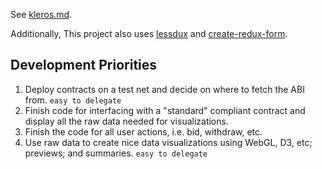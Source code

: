 See [kleros.md](https://kleros.gitbooks.io/kleros-md).

Additionally, This project also uses [lessdux](https://github.com/kleros/lessdux) and [create-redux-form](https://github.com/kleros/create-redux-form).

## Development Priorities

1. Deploy contracts on a test net and decide on where to fetch the ABI from. `easy to delegate`
2. Finish code for interfacing with a "standard" compliant contract and display all the raw data needed for visualizations.
3. Finish the code for all user actions, i.e. bid, withdraw, etc.
4. Use raw data to create nice data visualizations using WebGL, D3, etc; previews; and summaries. `easy to delegate`
